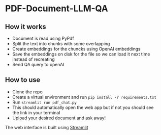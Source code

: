 # PDF-Document-LLM-QA

## How it works

- Document is read using PyPdf
- Split the text into chunks with some overlapping
- Create embeddings for the chuncks using OpenAI embeddings
- Save the embeddings on disk for the file so we can load it next time instead of recreating
- Send QA query to openAI

## How to use

- Clone the repo
- Create a virtual environment and run `pip install -r requirements.txt`
- Run `streamlit run pdf_chat.py `
- This should automatically open the web app but if not you should see the link in your terminal
- Upload your desired document and ask away!

The web interface is built using [Streamlit](https://streamlit.io)
